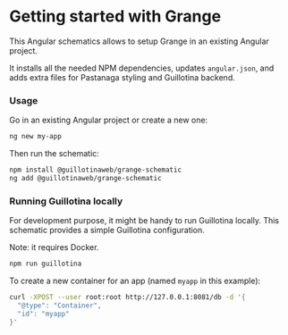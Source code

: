 # Getting started with Grange

This Angular schematics allows to setup Grange in an existing Angular project.

It installs all the needed NPM dependencies, updates `angular.json`, and adds extra files for Pastanaga styling and Guillotina backend.

### Usage

Go in an existing Angular project or create a new one:

```bash
ng new my-app
```

Then run the schematic:

```bash
npm install @guillotinaweb/grange-schematic
ng add @guillotinaweb/grange-schematic
```

### Running Guillotina locally

For development purpose, it might be handy to run Guillotina locally. This schematic provides a simple Guillotina configuration.

Note: it requires Docker.

```bash
npm run guillotina
```

To create a new container for an app (named `myapp` in this example):
```bash
curl -XPOST --user root:root http://127.0.0.1:8081/db -d '{
  "@type": "Container",
  "id": "myapp"
}'
```
